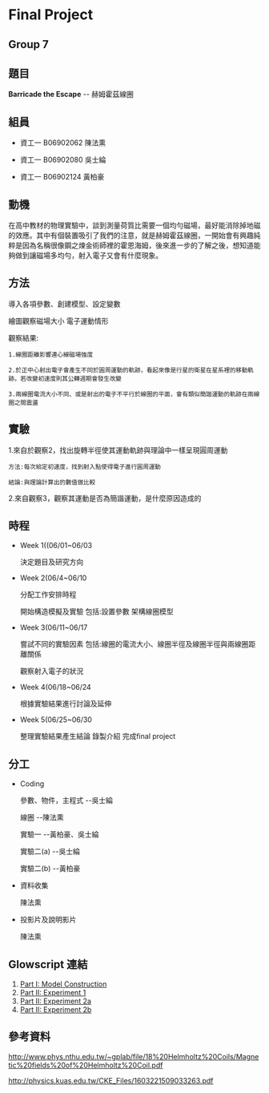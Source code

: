 # Final Project
## Group 7

## 題目
   **Barricade the Escape** -- 赫姆霍茲線圈

## 組員

 * 資工一 B06902062 陳法熏

 * 資工一 B06902080 吳士綸

 * 資工一 B06902124 黃柏豪

## 動機
  在高中教材的物理實驗中，談到測量荷質比需要一個均勻磁場，最好能消除掉地磁的效應。其中有個裝置吸引了我們的注意，就是赫姆霍茲線圈，一開始會有興趣純粹是因為名稱很像鋼之煉金術師裡的霍恩海姆，後來進一步的了解之後，想知道能夠做到讓磁場多均勻，射入電子又會有什麼現象。
  
## 方法
  導入各項參數、創建模型、設定變數 
  
  繪圖觀察磁場大小 電子運動情形
  
  觀察結果:
  
    1.線圈距離影響連心線磁場強度
  
    2.於正中心射出電子會產生不同於圓周運動的軌跡，看起來像是行星的衛星在星系裡的移動軌跡。若改變初速度則其公轉週期會發生改變
  
    3.兩線圈電流大小不同、或是射出的電子不平行於線圈的平面，會有類似簡諧運動的軌跡在兩線圈之間震盪
  
  
  
## 實驗

  1.來自於觀察2，找出旋轉半徑使其運動軌跡與理論中一樣呈現圓周運動
  
    方法:每次給定初速度，找到射入點使得電子進行圓周運動
    
    結論:與理論計算出的數值做比較
    
  2.來自觀察3，觀察其運動是否為簡諧運動，是什麼原因造成的
  
## 時程

 * Week 1((06/01~06/03 
 
   決定題目及研究方向
 * Week 2(06/4~06/10
 
   分配工作安排時程

   開始構造模擬及實驗 包括:設置參數 架構線圈模型
 * Week 3(06/11~06/17
 
   嘗試不同的實驗因素 包括:線圈的電流大小、線圈半徑及線圈半徑與兩線圈距離關係
   
   觀察射入電子的狀況
 * Week 4(06/18~06/24
 
   根據實驗結果進行討論及延伸
 * Week 5(06/25~06/30
 
   整理實驗結果產生結論 錄製介紹 完成final project
  
## 分工

 * Coding
 
   參數、物件，主程式 --吳士綸
   
   線圈 --陳法熏
   
   實驗一 --黃柏豪、吳士綸
   
   實驗二(a) --吳士綸
   
   實驗二(b) --黃柏豪
   
    
 * 資料收集
 
    陳法熏
 
 * 投影片及說明影片
 
    陳法熏
 
## Glowscript 連結

1. [Part I: Model Construction](http://www.glowscript.org/#/user/fashing1999/folder/Public/program/final)
2. [Part II: Experiment 1](http://www.glowscript.org/#/user/fashing1999/folder/Public/program/exp1)
3. [Part II: Experiment 2a](http://www.glowscript.org/#/user/fashing1999/folder/Public/program/exp2a)
4. [Part II: Experiment 2b](http://www.glowscript.org/#/user/zetacat/folder/Public/program/helmholtzpublic/edit)

## 參考資料
http://www.phys.nthu.edu.tw/~gplab/file/18%20Helmholtz%20Coils/Magnetic%20fields%20of%20Helmholtz%20Coil.pdf

http://physics.kuas.edu.tw/CKE_Files/1603221509033263.pdf
